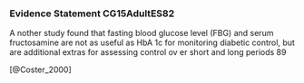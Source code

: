 ### Evidence Statement CG15AdultES82
A nother study found that fasting blood glucose level (FBG) and serum fructosamine are not as useful as HbA 1c for monitoring diabetic control, but are additional extras for assessing control ov er short and long periods 89



[@Coster_2000]
